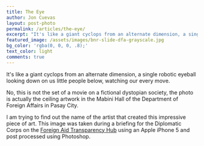 ```yaml
---
title: The Eye
author: Jon Cuevas
layout: post-photo
permalink: /articles/the-eye/
excerpt: "It's like a giant cyclops from an alternate dimension, a single robotic eyeball looking down on us little people below, watching our every move. No, this is not the set of a movie on fictional dystopian societies, the photo is actually the ceiling artwork in the Mabini Hall of the Department of Foreign Affairs in Pasay City."
featured_image: /assets/images/bnr-slide-dfa-grayscale.jpg
bg_color: 'rgba(0, 0, 0, .8);'
text_color: light
comments: true
---
```

<p class="lead">It's like a giant cyclops from an alternate dimension, a single robotic eyeball looking down on us little people below, watching our every move.</p>

No, this is not the set of a movie on a fictional dystopian society, the photo is actually the ceiling artwork in the Mabini Hall of the Department of Foreign Affairs in Pasay City.

I am trying to find out the name of the artist that created this impressive piece of art. This image was taken during a briefing for the Diplomatic Corps on the [Foreign Aid Transparency Hub][1] using an Apple iPhone 5 and post processed using Photoshop.

[1]: http://www.gov.ph/faith